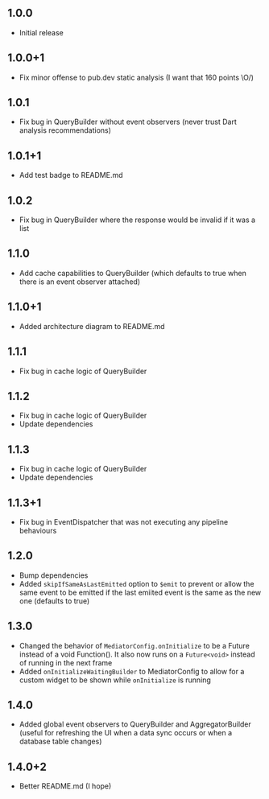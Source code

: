 ## 1.0.0

* Initial release

## 1.0.0+1

* Fix minor offense to pub.dev static analysis (I want that 160 points \O/)

## 1.0.1

* Fix bug in QueryBuilder without event observers (never trust Dart analysis recommendations)

## 1.0.1+1

* Add test badge to README.md

## 1.0.2

* Fix bug in QueryBuilder where the response would be invalid if it was a list

## 1.1.0

* Add cache capabilities to QueryBuilder (which defaults to true when there is an event observer attached)

## 1.1.0+1

* Added architecture diagram to README.md

## 1.1.1

* Fix bug in cache logic of QueryBuilder

## 1.1.2

* Fix bug in cache logic of QueryBuilder
* Update dependencies

## 1.1.3

* Fix bug in cache logic of QueryBuilder
* Update dependencies

## 1.1.3+1

* Fix bug in EventDispatcher that was not executing any pipeline behaviours

## 1.2.0

* Bump dependencies
* Added `skipIfSameAsLastEmitted` option to `$emit` to prevent or allow the same event to be emitted if the last emiited event is the same as the new one (defaults to true)

## 1.3.0

* Changed the behavior of `MediatorConfig.onInitialize` to be a Future<void> instead of a void Function(). It also now runs on a `Future<void>` instead of running in the next frame
* Added `onInitializeWaitingBuilder` to MediatorConfig to allow for a custom widget to be shown while `onInitialize` is running

## 1.4.0

* Added global event observers to QueryBuilder and AggregatorBuilder (useful for refreshing the UI when a data sync occurs or when a database table changes)

## 1.4.0+2

* Better README.md (I hope)